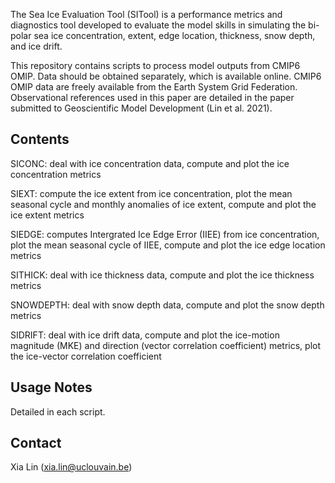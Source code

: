 The Sea Ice Evaluation Tool (SITool) is a performance metrics and diagnostics tool developed to evaluate the model skills in simulating the bi-polar sea ice concentration, extent, edge location, thickness, snow depth, and ice drift.

This repository contains scripts to process model outputs from CMIP6 OMIP. Data should be obtained separately, which is available online.
CMIP6 OMIP data are freely available from the Earth System Grid Federation. Observational references used in this paper are detailed in the paper submitted to Geoscientific Model Development (Lin et al. 2021).

Contents
---------
SICONC:    deal with ice concentration data, compute and plot the ice concentration metrics

SIEXT:     compute the ice extent from ice concentration, plot the mean seasonal cycle and monthly anomalies of ice extent, compute and plot the ice extent metrics

SIEDGE:    computes Intergrated Ice Edge Error (IIEE) from ice concentration, plot the mean seasonal cycle of IIEE, compute and plot the ice edge location metrics

SITHICK:   deal with ice thickness data, compute and plot the ice thickness metrics

SNOWDEPTH: deal with snow depth data, compute and plot the snow depth metrics

SIDRIFT:   deal with ice drift data, compute and plot the ice-motion magnitude (MKE) and direction (vector correlation coefficient) metrics, plot the ice-vector correlation coefficient

Usage Notes
----------
Detailed in each script.

Contact
--------
Xia Lin (xia.lin@uclouvain.be)


